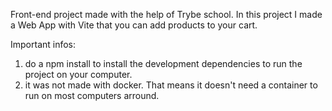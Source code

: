 Front-end project made with the help of Trybe school. In this project I made a Web App with Vite that you can add products to your cart.

Important infos:
1. do a npm install to install the development dependencies to run the project on your computer.
2. it was not made with docker. That means it doesn't need a container to run on most computers arround.
